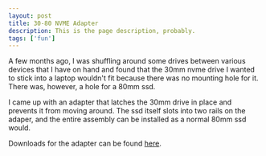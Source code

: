 ```yaml
---
layout: post
title: 30-80 NVME Adapter
description: This is the page description, probably. 
tags: ['fun']
---
```


A few months ago, I was shuffling around some drives between various devices that I have on hand and found that the 30mm nvme drive I wanted to stick into a laptop wouldn't fit because there was no mounting hole for it. There was, however, a hole for a 80mm ssd.

I came up with an adapter that latches the 30mm drive in place and prevents it from moving around. The ssd itself slots into two rails on the adaper, and the entire assembly can be installed as a normal 80mm ssd would.

Downloads for the adapter can be found [here](/404).